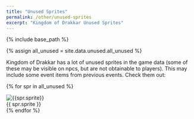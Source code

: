 ```yaml
---
title: "Unused Sprites"
permalink: /other/unused-sprites
excerpt: "Kingdom of Drakkar Unused Sprites"
---
```


{% include base_path %}

{% assign all_unused  = site.data.unused.all_unused %}

Kingdom of Drakkar has a lot of unused sprites in the game data (some of these may be visible on npcs, but are not obtainable to players). This may include some event items from previous events. Check them out:

<div class="row">

  {% for spr in all_unused %}
  <div class="sprite-container-wrap sprite-container">
    <img itemprop="image" src="{{ spr.sprite | prepend: "/images/content/" | prepend: base_path | append: ".png" }}" alt="{{spr.sprite}}" />
    <br>
    {{ spr.sprite }}
  </div>
  {% endfor %}

</div>
